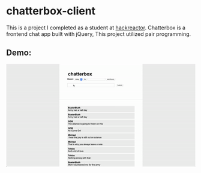 # chatterbox-client
This is a project I completed as a student at [hackreactor](http://hackreactor.com). Chatterbox is a frontend chat app built with jQuery, This project utilized pair programming. 

## Demo:
![](chatterbox-demo.gif)


